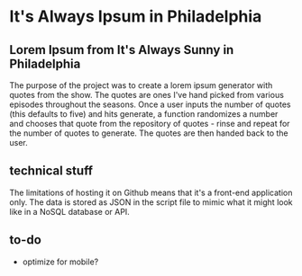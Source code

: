 # It's Always Ipsum in Philadelphia
## Lorem Ipsum from It's Always Sunny in Philadelphia
The purpose of the project was to create a lorem ipsum generator with quotes from the show. The quotes are ones I've hand picked from various episodes throughout the seasons. Once a user inputs the number of quotes (this defaults to five) and hits generate, a function randomizes a number and chooses that quote from the repository of quotes - rinse and repeat for the number of quotes to generate. The quotes are then handed back to the user.

## technical stuff
The limitations of hosting it on Github means that it's a front-end application only. The data is stored as JSON in the script file to mimic what it might look like in a NoSQL database or API.

## to-do
- optimize for mobile?
